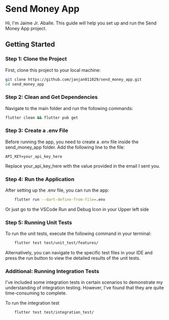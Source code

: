 # Send Money App

Hi, I'm Jaime Jr. Aballe. This guide will help you set up and run the Send Money App project.

## Getting Started

### Step 1: Clone the Project

First, clone this project to your local machine:

```bash
git clone https://github.com/janjan011029/send_money_app.git
cd send_money_app
```

### Step 2: Clean and Get Dependencies

Navigate to the main folder and run the following commands:

```bash
flutter clean && flutter pub get
```

### Step 3: Create a .env File

Before running the app, you need to create a .env file inside the send_money_app folder. Add the following line to the file:

```env
API_KEY=your_api_key_here
```

Replace your_api_key_here with the value provided in the email I sent you.

### Step 4: Run the Application

After setting up the .env file, you can run the app:

```bash
    flutter run --dart-define-from-file=.env
```

Or just go to the VSCode Run and Debug Icon in your Upper left side

### Step 5: Running Unit Tests

To run the unit tests, execute the following command in your terminal:

```bash
    flutter test test/unit_test/features/
```

Alternatively, you can navigate to the specific test files in your IDE and press the run button to view the detailed results of the unit tests.

### Additional: Running Integration Tests

I've included some integration tests in certain scenarios to demonstrate my understanding of integration testing. However, I've found that they are quite time-consuming to complete.

To run the integration test

```bash
    flutter test test/integration_test/
```